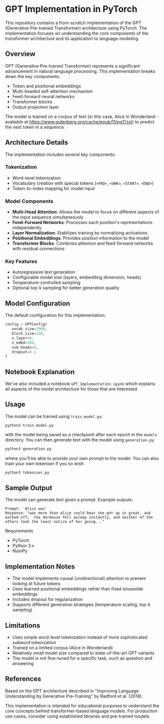 # GPT Implementation in PyTorch

This repository contains a from-scratch implementation of the GPT (Generative Pre-trained Transformer) architecture using PyTorch. The implementation focuses on understanding the core components of the transformer architecture and its application to language modeling.

## Overview

GPT (Generative Pre-trained Transformer) represents a significant advancement in natural language processing. This implementation breaks down the key components:

- Token and positional embeddings
- Multi-headed self-attention mechanism  
- Feed-forward neural networks
- Transformer blocks
- Output projection layer

The model is trained on a corpus of text (in this case, Alice in Wonderland - avaliable at https://www.gutenberg.org/cache/epub/11/pg11.txt) to predict the next token in a sequence.

## Architecture Details

The implementation includes several key components:

### Tokenization
- Word-level tokenization
- Vocabulary creation with special tokens (`<PAD>`, `<UNK>`, `<START>`, `<END>`)
- Token-to-index mapping for model input

### Model Components
- **Multi-Head Attention**: Allows the model to focus on different aspects of the input sequence simultaneously
- **Feed-Forward Networks**: Processes each position's representations independently  
- **Layer Normalization**: Stabilizes training by normalizing activations
- **Positional Embeddings**: Provides position information to the model
- **Transformer Blocks**: Combines attention and feed-forward networks with residual connections

### Key Features
- Autoregressive text generation
- Configurable model size (layers, embedding dimension, heads)
- Temperature-controlled sampling
- Optional top-k sampling for better generation quality


## Model Configuration

The default configuration for this implementation:

```python
config = GPTConfig(
   vocab_size=2000, 
   block_size=128,
   n_layer=6,
   n_embd=384,
   num_heads=6,
   dropout=0.1
)
```

## Notebook Explanation
We've also included a notebook `GPT_Implementation.ipynb` which explains all aspects of the model architecture for those that are interested.

## Usage
The model can be trained using `train_model.py`:

```
python3 train_model.py
```

with the model being saved as a checkpoint after each epoch in the `models` directory. You can then generate text with the model using `generation.py`:

```python
python3 generation.py
```

where you'll be able to provide your own prompt to the model. You can also train your own tokeniser if you so wish:

```python
python3 tokeniser.py
```

## Sample Output
The model can generate text given a prompt. Example outputs:
```
Prompt: 'Alice was'
Response: "was more than alice could bear she got up in great, and walked off;  the dormouse fell asleep instantly, and neither of the others took the least notice of her going..."
```

Requirements
- PyTorch
- Python 3.x
- NumPy

## Implementation Notes

- The model implements causal (unidirectional) attention to prevent looking at future tokens
- Uses learned positional embeddings rather than fixed sinusoidal embeddings
- Includes dropout for regularization
- Supports different generation strategies (temperature scaling, top-k sampling)

## Limitations

- Uses simple word-level tokenization instead of more sophisticated subword tokenization
- Trained on a limited corpus (Alice in Wonderland)
- Relatively small model size compared to state-of-the-art GPT variants
- The model is not fine-tuned for a specific task, such as question and answering

## References
Based on the GPT architecture described in "Improving Language Understanding by Generative Pre-Training" by Radford et al. (2018).

This implementation is intended for educational purposes to understand the core concepts behind transformer-based language models. For production use cases, consider using established libraries and pre-trained models.